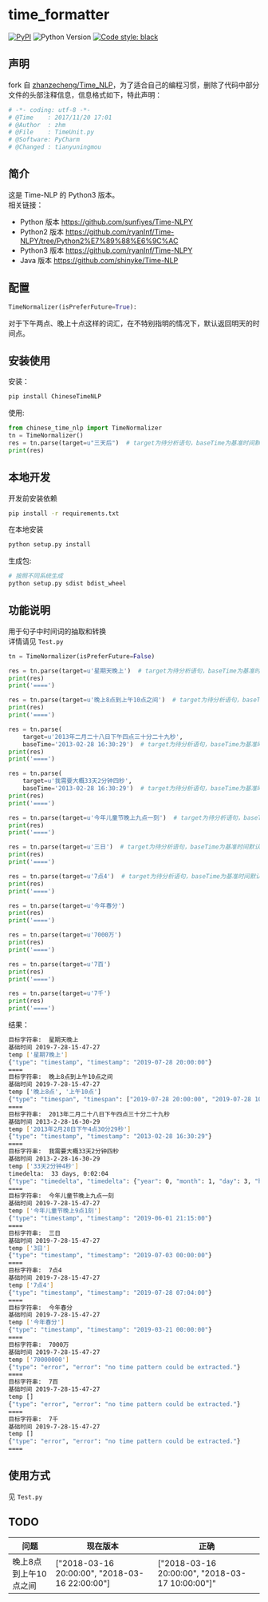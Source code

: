 # time_formatter

[![PyPI](https://img.shields.io/pypi/v/ChineseTimeNLP.svg)](https://pypi.python.org/pypi/ChineseTimeNLP)
![Python Version](https://img.shields.io/badge/python-3.7+-blue.svg)
[![Code style: black](https://img.shields.io/badge/code%20style-black-000000.svg)](https://github.com/psf/black)

## 声明

fork 自 [zhanzecheng/Time_NLP](https://github.com/zhanzecheng/Time_NLP)，为了适合自己的编程习惯，删除了代码中部分文件的头部注释信息，信息格式如下，特此声明：

```python
# -*- coding: utf-8 -*-
# @Time    : 2017/11/20 17:01
# @Author  : zhm
# @File    : TimeUnit.py
# @Software: PyCharm
# @Changed : tianyuningmou
```

## 简介

这是 Time-NLP 的 Python3 版本。  
相关链接：

- Python 版本 <https://github.com/sunfiyes/Time-NLPY>
- Python2 版本 <https://github.com/ryanInf/Time-NLPY/tree/Python2%E7%89%88%E6%9C%AC>
- Python3 版本 <https://github.com/ryanInf/Time-NLPY>
- Java 版本 <https://github.com/shinyke/Time-NLP>

## 配置

```py
TimeNormalizer(isPreferFuture=True):
```

对于下午两点、晚上十点这样的词汇，在不特别指明的情况下，默认返回明天的时间点。

## 安装使用

安装：

```bash
pip install ChineseTimeNLP
```

使用:

```py
from chinese_time_nlp import TimeNormalizer
tn = TimeNormalizer()
res = tn.parse(target=u"三天后")  # target为待分析语句，baseTime为基准时间默认是当前时间
print(res)
```

## 本地开发

开发前安装依赖

```bash
pip install -r requirements.txt
```

在本地安装

```bash
python setup.py install
```

生成包:

```bash
# 按照不同系统生成
python setup.py sdist bdist_wheel
```

## 功能说明

用于句子中时间词的抽取和转换  
详情请见 `Test.py`

```py
tn = TimeNormalizer(isPreferFuture=False)

res = tn.parse(target=u'星期天晚上')  # target为待分析语句，baseTime为基准时间默认是当前时间
print(res)
print('====')

res = tn.parse(target=u'晚上8点到上午10点之间')  # target为待分析语句，baseTime为基准时间默认是当前时间
print(res)
print('====')

res = tn.parse(
    target=u'2013年二月二十八日下午四点三十分二十九秒',
    baseTime='2013-02-28 16:30:29')  # target为待分析语句，baseTime为基准时间默认是当前时间
print(res)
print('====')

res = tn.parse(
    target=u'我需要大概33天2分钟四秒',
    baseTime='2013-02-28 16:30:29')  # target为待分析语句，baseTime为基准时间默认是当前时间
print(res)
print('====')

res = tn.parse(target=u'今年儿童节晚上九点一刻')  # target为待分析语句，baseTime为基准时间默认是当前时间
print(res)
print('====')

res = tn.parse(target=u'三日')  # target为待分析语句，baseTime为基准时间默认是当前时间
print(res)
print('====')

res = tn.parse(target=u'7点4')  # target为待分析语句，baseTime为基准时间默认是当前时间
print(res)
print('====')

res = tn.parse(target=u'今年春分')
print(res)
print('====')

res = tn.parse(target=u'7000万')
print(res)
print('====')

res = tn.parse(target=u'7百')
print(res)
print('====')

res = tn.parse(target=u'7千')
print(res)
print('====')

```

结果：

```sh
目标字符串:  星期天晚上
基础时间 2019-7-28-15-47-27
temp ['星期7晚上']
{"type": "timestamp", "timestamp": "2019-07-28 20:00:00"}
====
目标字符串:  晚上8点到上午10点之间
基础时间 2019-7-28-15-47-27
temp ['晚上8点', '上午10点']
{"type": "timespan", "timespan": ["2019-07-28 20:00:00", "2019-07-28 10:00:00"]}
====
目标字符串:  2013年二月二十八日下午四点三十分二十九秒
基础时间 2013-2-28-16-30-29
temp ['2013年2月28日下午4点30分29秒']
{"type": "timestamp", "timestamp": "2013-02-28 16:30:29"}
====
目标字符串:  我需要大概33天2分钟四秒
基础时间 2013-2-28-16-30-29
temp ['33天2分钟4秒']
timedelta:  33 days, 0:02:04
{"type": "timedelta", "timedelta": {"year": 0, "month": 1, "day": 3, "hour": 0, "minute": 2, "second": 4}}
====
目标字符串:  今年儿童节晚上九点一刻
基础时间 2019-7-28-15-47-27
temp ['今年儿童节晚上9点1刻']
{"type": "timestamp", "timestamp": "2019-06-01 21:15:00"}
====
目标字符串:  三日
基础时间 2019-7-28-15-47-27
temp ['3日']
{"type": "timestamp", "timestamp": "2019-07-03 00:00:00"}
====
目标字符串:  7点4
基础时间 2019-7-28-15-47-27
temp ['7点4']
{"type": "timestamp", "timestamp": "2019-07-28 07:04:00"}
====
目标字符串:  今年春分
基础时间 2019-7-28-15-47-27
temp ['今年春分']
{"type": "timestamp", "timestamp": "2019-03-21 00:00:00"}
====
目标字符串:  7000万
基础时间 2019-7-28-15-47-27
temp ['70000000']
{"type": "error", "error": "no time pattern could be extracted."}
====
目标字符串:  7百
基础时间 2019-7-28-15-47-27
temp []
{"type": "error", "error": "no time pattern could be extracted."}
====
目标字符串:  7千
基础时间 2019-7-28-15-47-27
temp []
{"type": "error", "error": "no time pattern could be extracted."}
====
```

## 使用方式 

见 `Test.py`

## TODO

| 问题                  | 现在版本                                       | 正确                                            |
| --------------------- | ---------------------------------------------- | ----------------------------------------------- |
| 晚上8点到上午10点之间 | ["2018-03-16 20:00:00", "2018-03-16 22:00:00"] | ["2018-03-16 20:00:00", "2018-03-17 10:00:00"]" |
